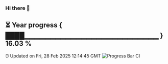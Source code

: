 ### Hi there 👋
⏳ Year progress { ████▁▁▁▁▁▁▁▁▁▁▁▁▁▁▁▁▁▁▁▁▁▁▁▁▁▁ } 16.03 %
---
⏰ Updated on Fri, 28 Feb 2025 12:14:45 GMT
![Progress Bar CI](https://github.com/Moyi321/Moyi321/workflows/Progress%20Bar%20CI/badge.svg)
